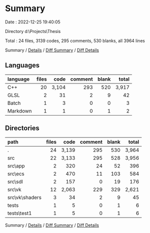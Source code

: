 # Summary

Date : 2022-12-25 19:40:05

Directory d:\\Projects\\Thesis

Total : 24 files,  3139 codes, 295 comments, 530 blanks, all 3964 lines

Summary / [Details](details.md) / [Diff Summary](diff.md) / [Diff Details](diff-details.md)

## Languages
| language | files | code | comment | blank | total |
| :--- | ---: | ---: | ---: | ---: | ---: |
| C++ | 20 | 3,104 | 293 | 520 | 3,917 |
| GLSL | 2 | 31 | 2 | 9 | 42 |
| Batch | 1 | 3 | 0 | 0 | 3 |
| Markdown | 1 | 1 | 0 | 1 | 2 |

## Directories
| path | files | code | comment | blank | total |
| :--- | ---: | ---: | ---: | ---: | ---: |
| . | 24 | 3,139 | 295 | 530 | 3,964 |
| src | 22 | 3,133 | 295 | 528 | 3,956 |
| src\\app | 2 | 320 | 24 | 52 | 396 |
| src\\ecs | 2 | 470 | 11 | 103 | 584 |
| src\\sdl | 2 | 157 | 0 | 19 | 176 |
| src\\vk | 12 | 2,063 | 229 | 329 | 2,621 |
| src\\vk\\shaders | 3 | 34 | 2 | 9 | 45 |
| tests | 1 | 5 | 0 | 1 | 6 |
| tests\\test1 | 1 | 5 | 0 | 1 | 6 |

Summary / [Details](details.md) / [Diff Summary](diff.md) / [Diff Details](diff-details.md)